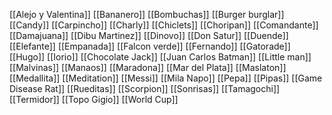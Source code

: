 [[Alejo y Valentina]]
[[Bananero]]
[[Bombuchas]]
[[Burger burglar]]
[[Candy]]
[[Carpincho]]
[[Charly]]
[[Chiclets]]
[[Choripan]]
[[Comandante]]
[[Damajuana]]
[[Dibu Martinez]]
[[Dinovo]]
[[Don Satur]]
[[Duende]]
[[Elefante]]
[[Empanada]]
[[Falcon verde]]
[[Fernando]]
[[Gatorade]]
[[Hugo]]
[[Iorio]]
[[Chocolate Jack]]
[[Juan Carlos Batman]]
[[Little man]]
[[Malvinas]]
[[Manaos]]
[[Maradona]]
[[Mar del Plata]]
[[Maslaton]]
[[Medallita]]
[[Meditation]]
[[Messi]]
[[Mila Napo]]
[[Pepa]]
[[Pipas]]
[[Game Disease Rat]]
[[Rueditas]]
[[Scorpion]]
[[Sonrisas]]
[[Tamagochi]]
[[Termidor]]
[[Topo Gigio]]
[[World Cup]]